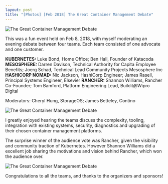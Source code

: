 ```yaml
---
layout: post
title: "[Photos] [Feb 2018] The Great Container Management Debate"
---
```


![The Great Container Management Debate]({{site.baseurl}}/images/2018-2-8-pic1.jpg)

This was a fun event held on Feb 8, 2018, with myself moderating an evening debate between four teams. Each team consisted of one advocate and one customer.

**KUBERNETES:** Luke Bond, Home Office; Ben Hall, Founder of Katacoda
**MESOSPHERE:** Darren Davison, Technical Authority for Capita Employee Benefits; Joerg Schad, Technical Lead Community Projects Mesosphere Inc
**HASHICORP NOMAD:** Nic Jackson, HashiCorp Engineer; James Rasell, Principal Systems Engineer, Elsevier
**RANCHER:** Shannon Williams, Rancher Co-Founder; Tom Bamford, Platform Engineering Lead, Buildit@Wipro Digital

Moderators:
 Cheryl Hung, StorageOS; James Betteley, Contino

![The Great Container Management Debate]({{site.baseurl}}/images/2018-2-8-pic2.jpg)

I greatly enjoyed hearing the teams discuss the complexity, tooling, integration with existing systems, security, diagnostics and upgrading of their chosen container management platforms.

The surprise winner of the audience vote was Rancher, given the visibility and community traction of Kubernetes. However Shannon Williams did a excellent job sharing the motivations and vision behind Rancher, which won the audience over.

![The Great Container Management Debate]({{site.baseurl}}/images/2018-2-8-pic3.png)

Congratulations to all the teams, and thanks to the organizers and sponsors!
